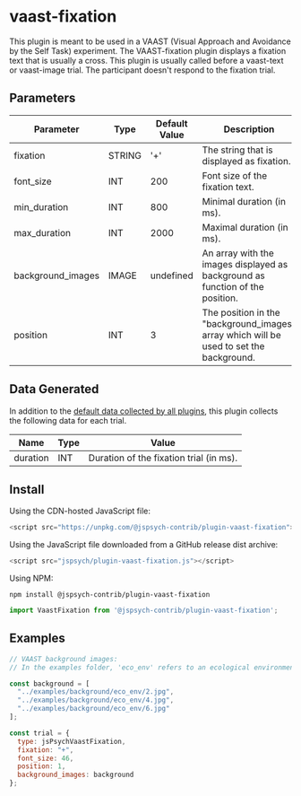 # vaast-fixation

This plugin is meant to be used in a VAAST (Visual Approach and Avoidance by the Self Task) experiment.
The VAAST-fixation plugin displays a fixation text that is usually a cross.
This plugin is usually called before a vaast-text or vaast-image trial. The participant doesn't respond to the fixation trial.

## Parameters

| Parameter         | Type   | Default Value | Description                                                                             |
| ----------------- | ------ | ------------- | --------------------------------------------------------------------------------------- |
| fixation          | STRING | '+'           | The string that is displayed as fixation.                                               |
| font_size         | INT    | 200           | Font size of the fixation text.                                                         |
| min_duration      | INT    | 800           | Minimal duration (in ms).                                                               |
| max_duration      | INT    | 2000          | Maximal duration (in ms).                                                               |
| background_images | IMAGE  | undefined     | An array with the images displayed as background as function of the position.           |
| position          | INT    | 3             | The position in the "background_images" array which will be used to set the background. |

## Data Generated

In addition to the [default data collected by all plugins](https://www.jspsych.org/latest/overview/plugins/#data-collected-by-all-plugins), this plugin collects the following data for each trial.

| Name     | Type | Value                                   |
| -------- | ---- | --------------------------------------- |
| duration | INT  | Duration of the fixation trial (in ms). |

## Install

Using the CDN-hosted JavaScript file:

```js
<script src="https://unpkg.com/@jspsych-contrib/plugin-vaast-fixation"></script>
```

Using the JavaScript file downloaded from a GitHub release dist archive:

```js
<script src="jspsych/plugin-vaast-fixation.js"></script>
```

Using NPM:

```
npm install @jspsych-contrib/plugin-vaast-fixation
```

```js
import VaastFixation from '@jspsych-contrib/plugin-vaast-fixation';
```

## Examples

```javascript
// VAAST background images:
// In the examples folder, 'eco_env' refers to an ecological environment but non-ecological visual flow, 'eco_vf' to an ecological visual flow but non-ecological environment and 'eco_vf_env' to an ecological visual flow and environment.

const background = [
  "../examples/background/eco_env/2.jpg",
  "../examples/background/eco_env/4.jpg",
  "../examples/background/eco_env/6.jpg"
];

const trial = {
  type: jsPsychVaastFixation,
  fixation: "+",
  font_size: 46,
  position: 1,
  background_images: background
};
```
